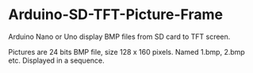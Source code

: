# Arduino-SD-TFT-Picture-Frame
Arduino Nano or Uno display BMP files from SD card to TFT screen.

Pictures are 24 bits BMP file, size 128 x 160 pixels. Named 1.bmp, 2.bmp etc. Displayed in a sequence.
